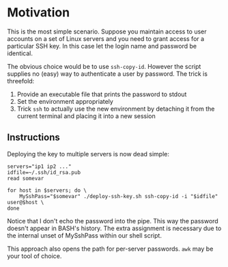 # Motivation
This is the most simple scenario. Suppose you maintain access to user accounts on a set of Linux servers and you need to grant access for a particular SSH key. In this case let the login name and password be identical.

The obvious choice would be to use `ssh-copy-id`. However the script supplies no (easy) way to authenticate a user by password. The trick is threefold:

 1. Provide an executable file that prints the password to stdout
 1. Set the environment appropriately
 1. Trick `ssh` to actually use the new environment by detaching it from the current terminal and placing it into a new session

## Instructions
Deploying the key to multiple servers is now dead simple:

```
servers="ip1 ip2 ..."
idfile=~/.ssh/id_rsa.pub
read somevar

for host in $servers; do \
    MySshPass="$somevar" ./deploy-ssh-key.sh ssh-copy-id -i "$idfile" user@$host \
done
```
Notice that I don't echo the password into the pipe. This way the password doesn't appear in BASH's history. The extra assignment is necessary due to the internal unset of MySshPass within our shell script.

This approach also opens the path for per-server passwords. `awk` may be your tool of choice.